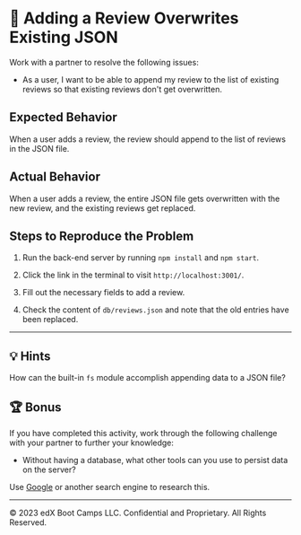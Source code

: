 # 🐛 Adding a Review Overwrites Existing JSON

Work with a partner to resolve the following issues:

* As a user, I want to be able to append my review to the list of existing reviews so that existing reviews don't get overwritten.

## Expected Behavior

When a user adds a review, the review should append to the list of reviews in the JSON file.

## Actual Behavior

When a user adds a review, the entire JSON file gets overwritten with the new review, and the existing reviews get replaced.

## Steps to Reproduce the Problem

1. Run the back-end server by running `npm install` and `npm start`.

2. Click the link in the terminal to visit `http://localhost:3001/`.

3. Fill out the necessary fields to add a review.

4. Check the content of `db/reviews.json` and note that the old entries have been replaced.

---

## 💡 Hints

How can the built-in `fs` module accomplish appending data to a JSON file?

## 🏆 Bonus

If you have completed this activity, work through the following challenge with your partner to further your knowledge:

* Without having a database, what other tools can you use to persist data on the server?

Use [Google](https://www.google.com) or another search engine to research this.

---
© 2023 edX Boot Camps LLC. Confidential and Proprietary. All Rights Reserved.
